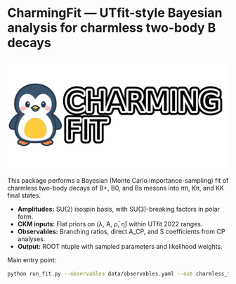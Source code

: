 # CharmingFit — UTfit-style Bayesian analysis for charmless two-body B decays

<p align="center">
  <img src="logo/logo_white.png" width="750" alt="CharmingFit Logo">
</p>

This package performs a Bayesian (Monte Carlo importance-sampling) fit of
charmless two-body decays of B+, B0, and Bs mesons into ππ, Kπ, and KK final states.

- **Amplitudes:** SU(2) isospin basis, with SU(3)-breaking factors in polar form.
- **CKM inputs:** Flat priors on (λ, A, ρ̄, η̄) within UTfit 2022 ranges.
- **Observables:** Branching ratios, direct A_CP, and S coefficients from CP analyses.
- **Output:** ROOT ntuple with sampled parameters and likelihood weights.

Main entry point:
```bash
python run_fit.py --observables data/observables.yaml --out charmless_fit.root -N 500000

